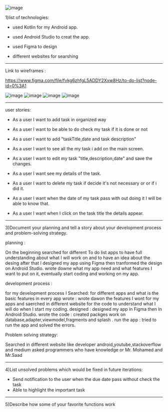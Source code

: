 ![image](https://user-images.githubusercontent.com/91456619/140023025-d22c50c0-322a-4cc0-9912-3ee42f16054e.png)





1)list of technologies:




* used Kotlin for my Android app.




* used Android Studio to creat the app.





* used Figma to design





* different websites for searshing 
_______________________________________________________________________________________________________________________________________________


Link to wireframes :


https://www.figma.com/file/fvkg6zhfgL5ADDY2Xxw8Hz/to-do-list?node-id=0%3A1

![image](https://user-images.githubusercontent.com/91456619/140024336-1b1ae83b-bd0f-4a3c-b304-75b566a5d326.png)
![image](https://user-images.githubusercontent.com/91456619/140024382-8d8c595a-49c2-431e-9b47-91c7d0dc7870.png)
![image](https://user-images.githubusercontent.com/91456619/140024399-c6b2e083-903e-4389-8af2-4b7b63ce5395.png)
![image](https://user-images.githubusercontent.com/91456619/140024419-65651793-f2f9-438f-a65f-15a301a50349.png)



____________________________________________________________________________________________________________________________________________

user stories:



* As a user I want to add task in organized way



* As a user I want to be able to  do check my task if it is done or not 



* As a user I want to add "taskTitle,date and task description" 


* As a user I want to see all the my task  i add on the main screen. 



* As a user I want to edit my task "title,description,date" and save the changes. 




* As a user I want see my details of the task.




* As a user I want to delete my task if decide it's not necessary or or if i did it.




* As a user I want when the date of my task pass with out doing it I will be able to know that. 




* As a user I want when I click on the task title the details appear.






________________________________________________________________________________________________________________________________________________





3)Document your planning and tell a story about your development process and problem-solving strategy.





planning : 

On the beginning  searched for different To do list apps to have full understanding about what I will work on and to have an idea about the desing after that 
I designed my app using Figma then tranformed the design on Android Studio.
wrote downe what my app need and what features I want to put on it, eventually start coding and working on my app.





development process :

for my development process I
Searched: for different apps and what is the basic features in every app 
wrote : wrote dawon the features I wont for my apps and saerched in different website for the code to understand what I will do when I start my coding.
designed : designed my app  in Figma then In Android Studio.
wrote the code : created packges work on database,adapter,viewmodel,fragments and splash .
run the app : tried to run the app and solved the errors.





 Problem solving  strategy:

Searched in different  website like developer android,youtube,stackoverflow and medium
asked programmers who have knowledge or Mr. Mohamed and
 Mr.Saad
 
 ____________________________________________________________________________________________________________________________________________________________
 
 
 
 
 4)List unsolved problems which would be fixed in future iterations:
 
 
 
 
 *  Send notification to the user when the due date pass without check the task
 *  Able to highlight the important task 
 
 

_____________________________________________________________________________________________________________________________________________________________




5)Describe how some of your favorite functions work
















